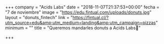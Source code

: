 +++
company = "Acids Labs"
date = "2018-11-07T21:37:53+00:00"
fecha = "7 de noviembre"
image = "https://edu.fintual.com/uploads/donuts.jpg"
layout = "donuts_fintech"
link = "https://fintual.cl/?utm_source=edu&amp;utm_medium=landing&amp;utm_campaign=pizzas"
minimum = ""
title = "Queremos mandarles donuts a Acids Labs🍩"

+++
